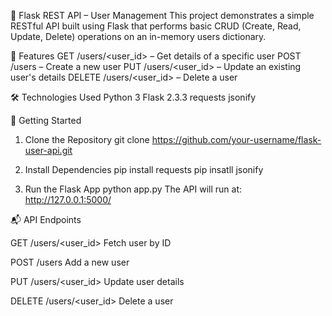 🧩 Flask REST API – User Management
This project demonstrates a simple RESTful API built using Flask that performs basic CRUD (Create, Read, Update, Delete) operations on an in-memory users dictionary.

📌 Features
GET /users/<user_id> – Get details of a specific user
POST /users – Create a new user
PUT /users/<user_id> – Update an existing user's details
DELETE /users/<user_id> – Delete a user


🛠️ Technologies Used
Python 3
Flask 2.3.3
requests
jsonify

🚀 Getting Started

1. Clone the Repository
git clone https://github.com/your-username/flask-user-api.git

2. Install Dependencies
pip install requests
pip insatll jsonify

4. Run the Flask App
python app.py
The API will run at: http://127.0.0.1:5000/


📬 API Endpoints

GET	/users/<user_id>	Fetch user by ID

POST	/users	Add a new user

PUT	/users/<user_id>	Update user details

DELETE	/users/<user_id>	Delete a user
